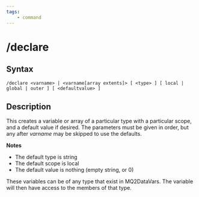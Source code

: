 ```yaml
---
tags:
    - command
---
```

# /declare

## Syntax

```eqcommand
/declare <varname> | <varname[array extents]> [ <type> ] [ local | global | outer ] [ <defaultvalue> ]
```

## Description

This creates a variable or array of a particular type with a particular scope, and a default value if desired. The parameters must be given in order, but any after _varname_ may be skipped to use the defaults.

**Notes**

* The default type is string
* The default scope is local
* The default value is nothing (empty string, or 0)

These variables can be of any type that exist in MQ2DataVars. The variable will then have access to the members of that type.
